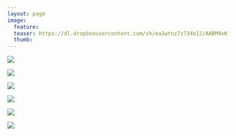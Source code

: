 ```yaml
---
layout: page
image:
  feature:
  teaser: https://dl.dropboxusercontent.com/sh/ea1wtnz7z734o12/AABM9xKfOBdxqtMPbmAXpB4ga/luontokuvat/talvi/4/DS44522-245px.jpg
  thumb:
---
```


[![](https://dl.dropboxusercontent.com/sh/ea1wtnz7z734o12/AAAoDCxqxrgdycSI7RrDmWeLa/luontokuvat/talvi/4/DS44424-800px.jpg)](https://dl.dropboxusercontent.com/sh/ea1wtnz7z734o12/AACc1QfQSb4dxDxhaRWgqnXPa/luontokuvat/talvi/4/DS44424.jpg)

[![](https://dl.dropboxusercontent.com/sh/ea1wtnz7z734o12/AAChXP4Sktk_jDuTm6h_bAr9a/luontokuvat/talvi/4/DS44458-800px.jpg)](https://dl.dropboxusercontent.com/sh/ea1wtnz7z734o12/AAD_Fpc4Qg3sko-F6_MslI0Ea/luontokuvat/talvi/4/DS44458.jpg)

[![](https://dl.dropboxusercontent.com/sh/ea1wtnz7z734o12/AAB7PZow2tyMMp893sEXpRwCa/luontokuvat/talvi/4/DS44470-800px.jpg)](https://dl.dropboxusercontent.com/sh/ea1wtnz7z734o12/AAByMj5J4oJ-BApSaQRb8WQ5a/luontokuvat/talvi/4/DS44470.jpg)

[![](https://dl.dropboxusercontent.com/sh/ea1wtnz7z734o12/AABhEcxYufX9BxqUAg6hYMbsa/luontokuvat/talvi/4/DS44493-800px.jpg)](https://dl.dropboxusercontent.com/sh/ea1wtnz7z734o12/AADhePczBx91TUFKcxlRHK8la/luontokuvat/talvi/4/DS44493.jpg)

[![](https://dl.dropboxusercontent.com/sh/ea1wtnz7z734o12/AAAZzpfLge6KBvA2Ozu9pDc1a/luontokuvat/talvi/4/DS44519-800px.jpg)](https://dl.dropboxusercontent.com/sh/ea1wtnz7z734o12/AABj2Hlef1-gHYyNOv5aHNM-a/luontokuvat/talvi/4/DS44519.jpg)

[![](https://dl.dropboxusercontent.com/sh/ea1wtnz7z734o12/AAC1XRvYygQ3RcN_3D7jDJE1a/luontokuvat/talvi/4/DS44522-800px.jpg)](https://dl.dropboxusercontent.com/sh/ea1wtnz7z734o12/AAD8eo7L8h7xiIiz_XXb7oBLa/luontokuvat/talvi/4/DS44522.jpg)
